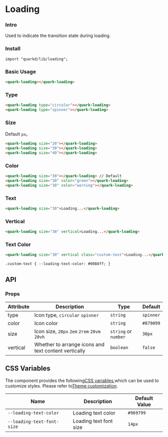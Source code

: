 # Loading

### Intro

Used to indicate the transition state during loading.

### Install

```tsx
import "quarkd/lib/loading";
```

### Basic Usage

```html
<quark-loading></quark-loading>
```

### Type

```html
<quark-loading type="circular"></quark-loading>
<quark-loading type="spinner"></quark-loading>
```

### Size

Default `px`。

```html
<quark-loading size="20"></quark-loading>
<quark-loading size="30"></quark-loading>
<quark-loading size="40"></quark-loading>
```

### Color

```html
<quark-loading size="30"></quark-loading> // Default
<quark-loading size="30" color="green"></quark-loading>
<quark-loading size="30" color="warning"></quark-loading>
```

### Text

```html
<quark-loading size="30">Loading...</quark-loading>
```

### Vertical

```html
<quark-loading size="30" vertical>Loading...</quark-loading>
```

### Text Color

```html
<quark-loading size="30" vertical class="custom-text">Loading...</quark-loading>

.custom-text { --loading-text-color: #0088ff; }
```

## API

### Props

| Attribute | Description                                          | Type                 | Default   |
| --------- | ---------------------------------------------------- | -------------------- | --------- |
| type      | Icon type, `circular` `spinner`                      | `string`             | `spinner` |
| color     | Icon color                                           | `string`             | `#879099` |
| size      | Icon size, `20px` `2em` `2rem` `20vm` `20vh`         | `string` or `number` | `30px`    |
| vertical  | Whether to arrange icons and text content vertically | `boolean`            | `false`   |

## CSS Variables

The component provides the following[CSS variables](https://developer.mozilla.org/zh-CN/docs/Web/CSS/Using_CSS_custom_properties),which can be used to customize styles. Please refer to[Theme customization](#/zh-CN/guide/theme).

| Name                       | Description            | Default Value |
| -------------------------- | ---------------------- | ------------- |
| `--loading-text-color`     | Loading text color     | `#969799`     |
| `--loading-text-font-size` | Loading text font size | `14px`        |
